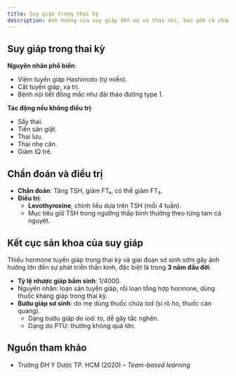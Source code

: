```yaml
---
title: Suy giáp trong thai kỳ
description: Ảnh hưởng của suy giáp đến mẹ và thai nhi, bao gồm cả chẩn đoán và hướng xử trí phù hợp.
---
```


## Suy giáp trong thai kỳ

**Nguyên nhân phổ biến**:

- Viêm tuyến giáp Hashimoto (tự miễn).
- Cắt tuyến giáp, xạ trị.
- Bệnh nội tiết đồng mắc như đái tháo đường type 1.

**Tác động nếu không điều trị**:

- Sẩy thai.
- Tiền sản giật.
- Thai lưu.
- Thai nhẹ cân.
- Giảm IQ trẻ.

## Chẩn đoán và điều trị

- **Chẩn đoán**: Tăng TSH, giảm FT₄, có thể giảm FT₃.
- **Điều trị**:
  - **Levothyroxine**, chỉnh liều dựa trên TSH (mỗi 4 tuần).
  - Mục tiêu giữ TSH trong ngưỡng thấp bình thường theo từng tam cá nguyệt.

## Kết cục sản khoa của suy giáp

Thiếu hormone tuyến giáp trong thai kỳ và giai đoạn sơ sinh sớm gây ảnh hưởng lớn đến sự phát triển thần kinh, đặc biệt là trong **3 năm đầu đời**.

- **Tỷ lệ nhược giáp bẩm sinh**: 1/4000.
- Nguyên nhân: loạn sản tuyến giáp, rối loạn tổng hợp hormone, dùng thuốc kháng giáp trong thai kỳ.
- **Bướu giáp sơ sinh**: do mẹ dùng thuốc chứa iod (si rô ho, thuốc cản quang).
  - Dạng bướu giáp do iod: to, dễ gây tắc nghẽn.
  - Dạng do PTU: thường không quá lớn.

## Nguồn tham khảo

- Trường ĐH Y Dược TP. HCM (2020) – _Team-based learning_
